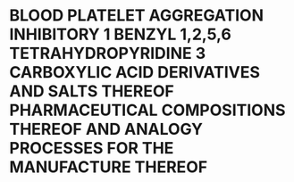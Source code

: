 # BLOOD PLATELET AGGREGATION INHIBITORY 1 BENZYL 1,2,5,6 TETRAHYDROPYRIDINE 3 CARBOXYLIC ACID DERIVATIVES AND SALTS THEREOF PHARMACEUTICAL COMPOSITIONS THEREOF AND ANALOGY PROCESSES FOR THE MANUFACTURE THEREOF